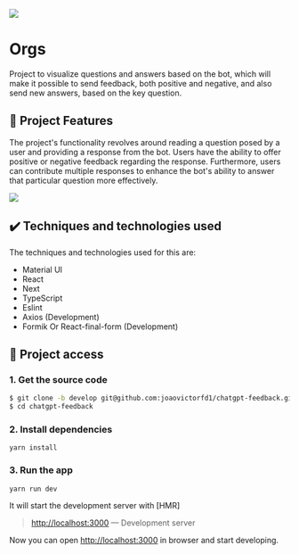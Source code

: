 
![](https://img.shields.io/github/license/alura-cursos/android-com-kotlin-personalizando-ui)

# Orgs

Project to visualize questions and answers based on the bot, which will make it possible to send feedback, both positive and negative, and also send new answers, based on the key question.

## 🔨 Project Features

The project's functionality revolves around reading a question posed by a user and providing a response from the bot. Users have the ability to offer positive or negative feedback regarding the response. Furthermore, users can contribute multiple responses to enhance the bot's ability to answer that particular question more effectively.

![](img/amostra.gif)

## ✔️ Techniques and technologies used

The techniques and technologies used for this are:

- Material UI
- React
- Next
- TypeScript
- Eslint
- Axios (Development)
- Formik Or React-final-form (Development)

## 📁 Project access

### 1. Get the source code

```sh
$ git clone -b develop git@github.com:joaovictorfd1/chatgpt-feedback.git
$ cd chatgpt-feedback
```
### 2. Install dependencies

`yarn install` 

### 3. Run the app

`yarn run dev`

It will start the development server with [HMR]

> [http://localhost:3000](http://localhost:3000) — Development server<br>

Now you can open [http://localhost:3000](http://localhost:3000) in browser and start developing.


